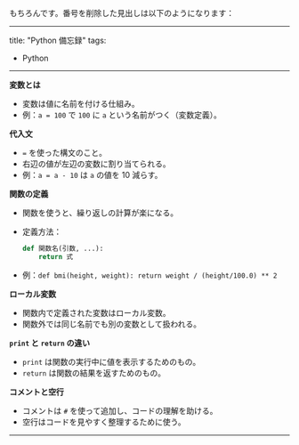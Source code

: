 もちろんです。番号を削除した見出しは以下のようになります：

---

title: "Python 備忘録"
tags:
  - Python
---

**変数とは**

- 変数は値に名前を付ける仕組み。
- 例：`a = 100` で `100` に `a` という名前がつく（変数定義）。

**代入文**

- `=` を使った構文のこと。
- 右辺の値が左辺の変数に割り当てられる。
- 例：`a = a - 10` は `a` の値を 10 減らす。

**関数の定義**

- 関数を使うと、繰り返しの計算が楽になる。
- 定義方法：

    ```python
    def 関数名(引数, ...):
        return 式
    ```

- 例：`def bmi(height, weight): return weight / (height/100.0) ** 2`

**ローカル変数**

- 関数内で定義された変数はローカル変数。
- 関数外では同じ名前でも別の変数として扱われる。

**`print` と `return` の違い**

- `print` は関数の実行中に値を表示するためのもの。
- `return` は関数の結果を返すためのもの。

**コメントと空行**

- コメントは `#` を使って追加し、コードの理解を助ける。
- 空行はコードを見やすく整理するために使う。

---
